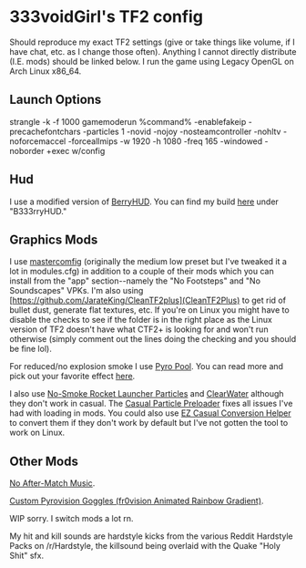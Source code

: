 # 333voidGirl's TF2 config
Should reproduce my exact TF2 settings (give or take things like volume, if I have chat, etc. as I change those often). Anything I cannot directly distribute (I.E. mods) should be linked below. I run the game using Legacy OpenGL on Arch Linux x86_64. 

## Launch Options
strangle -k -f 1000 gamemoderun %command% -enablefakeip -precachefontchars -particles 1 -novid -nojoy -nosteamcontroller -nohltv -noforcemaccel -forceallmips -w 1920 -h 1080 -freq 165 -windowed -noborder +exec w/config

## Hud
I use a modified version of [BerryHUD](https://github.com/hexereii/berryhud). You can find my build [here](https://magentahardcore.com/etc/anticopyright) under "B333rryHUD."

## Graphics Mods
I use [mastercomfig](https://comfig.app/) (originally the medium low preset but I've tweaked it a lot in modules.cfg) in addition to a couple of their mods which you can install from the "app" section--namely the "No Footsteps" and "No Soundscapes" VPKs. I'm also using [https://github.com/JarateKing/CleanTF2plus](CleanTF2Plus) to get rid of bullet dust, generate flat textures, etc. If you're on Linux you might have to disable the checks to see if the folder is in the right place as the Linux version of TF2 doesn't have what CTF2+ is looking for and won't run otherwise (simply comment out the lines doing the checking and you should be fine lol). 

For reduced/no explosion smoke I use [Pyro Pool](https://drive.google.com/file/d/0B_loCHMSRedyc2ZqVWZGVXVFWGs/view?resourcekey=0-kLQ4d6BeqOGqIFEwHEjvug). You can read more and pick out your favorite effect [here](https://www.teamfortress.tv/25647).

I also use [No-Smoke Rocket Launcher Particles](https://gamebanana.com/mods/12418) and [ClearWater](https://gamebanana.com/mods/199840) although they don't work in casual. The [Casual Particle Preloader](https://gamebanana.com/tools/19049) fixes all issues I've had with loading in mods. You could also use [EZ Casual Conversion Helper](https://gamebanana.com/tools/18215) to convert them if they don't work by default but I've not gotten the tool to work on Linux.

## Other Mods

[No After-Match Music](https://gamebanana.com/sounds/33479).

[Custom Pyrovision Goggles (fr0vision Animated Rainbow Gradient)](https://gamebanana.com/mods/547776). 

WIP sorry. I switch mods a lot rn.

My hit and kill sounds are hardstyle kicks from the various Reddit Hardstyle Packs on /r/Hardstyle, the killsound being overlaid with the Quake "Holy Shit" sfx. 
